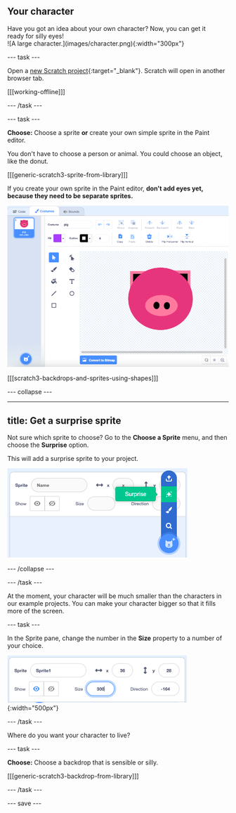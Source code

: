 ## Your character

<div style="display: flex; flex-wrap: wrap">
<div style="flex-basis: 200px; flex-grow: 1; margin-right: 15px;">
Have you got an idea about your own character? Now, you can get it ready for silly eyes!
</div>
<div>
![A large character.](images/character.png){:width="300px"}    
</div>
</div>

--- task ---

Open a [new Scratch project](https://rpf.io/scratch-new){:target="_blank"}. Scratch will open in another browser tab.

[[[working-offline]]]

--- /task ---

--- task ---

**Choose:** Choose a sprite **or** create your own simple sprite in the Paint editor.

You don't have to choose a person or animal. You could choose an object, like the donut.

[[[generic-scratch3-sprite-from-library]]]

If you create your own sprite in the Paint editor, **don't add eyes yet, because they need to be separate sprites.**

![A pig costume created in the Paint editor.](images/pig-costume.png)

[[[scratch3-backdrops-and-sprites-using-shapes]]]

--- collapse ---

---
title: Get a surprise sprite
---

Not sure which sprite to choose? Go to the **Choose a Sprite** menu, and then choose the **Surprise** option.

This will add a surprise sprite to your project.

![The 'Surprise' option in the 'Choose a Sprite' menu.](images/surprise-sprite.png)


--- /collapse ---

--- /task ---

At the moment, your character will be much smaller than the characters in our example projects. You can make your character bigger so that it fills more of the screen.

--- task ---

In the Sprite pane, change the number in the **Size** property to a number of your choice.

![The Size property in the Sprite pane.](images/size-property.png){:width="500px"}

--- /task ---

Where do you want your character to live?

--- task ---

**Choose:** Choose a backdrop that is sensible or silly.

[[[generic-scratch3-backdrop-from-library]]]

--- /task ---

--- save ---
